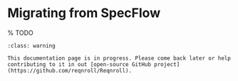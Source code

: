 # Migrating from SpecFlow

% TODO
```{admonition} Documentation is in progress
:class: warning

This documentation page is in progress. Please come back later or help contributing to it in out [open-source GitHub project](https://github.com/reqnroll/Reqnroll).
```
